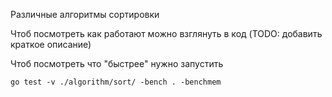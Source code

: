 Различные алгоритмы сортировки

Чтоб посмотреть как работают можно взглянуть в код (TODO: добавить краткое описание)

Чтоб посмотреть что "быстрее" нужно запустить 

```
go test -v ./algorithm/sort/ -bench . -benchmem
```